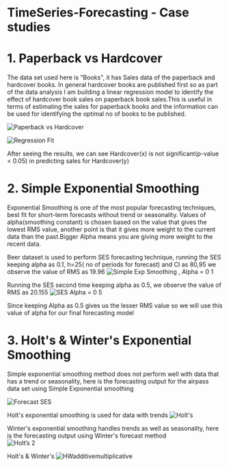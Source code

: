 # TimeSeries-Forecasting - Case studies

# 1. Paperback vs Hardcover

The data set used here is "Books", it has Sales data of the paperback and hardcover books. In general hardcover books are 
published first so as part of the data analysis I am building a linear regression model to identify the effect of hardcover book sales on paperback book sales.This is useful in terms of estimating the sales for paperback books and the information can be used for identifying the optimal no of books to be published.


![Paperback vs Hardcover](https://user-images.githubusercontent.com/38140470/82738326-65b0d200-9cfc-11ea-9f9f-242126961db3.png)

![Regression Fit](https://user-images.githubusercontent.com/38140470/82739033-0d7cce80-9d02-11ea-9989-e8df27156795.png)

After seeing the results, we can see Hardcover(x) is not significant(p-value < 0.05) in predicting sales for Hardcover(y)

# 2. Simple Exponential Smoothing

Exponential Smoothing is one of the most popular forecasting techniques, best fit for short-term forecasts without trend
or seasonality. Values of alpha(smoothing constant) is chosen based on the value that gives the lowest RMS value,
another point is that it gives more weight to the current data than the past.Bigger Alpha means you are giving more weight to the recent data.

Beer dataset is used to perform SES forecasting technique, running the SES keeping alpha as 0.1, h=25( no of periods for forecast) and CI as 80,95 we observe the value of RMS as 19.96
![Simple Exp Smoothing , Alpha = 0 1](https://user-images.githubusercontent.com/38140470/82739101-82e89f00-9d02-11ea-998f-b266cffd8392.png)

Running the SES second time keeping alpha as 0.5, we observe the value of RMS as 20.155
![SES Alpha = 0 5](https://user-images.githubusercontent.com/38140470/82739105-8714bc80-9d02-11ea-99cd-a1969a9a68d3.png)

Since keeping Alpha as 0.5 gives us the lesser RMS value so we will use this value of alpha for our final forecasting model


# 3. Holt's & Winter's Exponential Smoothing

Simple exponential smoothing method does not perform well with data that has a trend or seasonality, here is the forecasting output for the airpass data set using Simple Exponential smoothing

![Forecast SES](https://user-images.githubusercontent.com/38140470/82746330-0b436000-9d54-11ea-839b-904f1a9dea14.png)

Holt's exponential smoothing is used for data with trends
![Holt's](https://user-images.githubusercontent.com/38140470/82746332-0f6f7d80-9d54-11ea-934a-1040a7c4770a.png)

Winter's exponential smoothing handles trends as well as seasonality, here is the forecasting output using Winter's forecast method  
![Holt’s 2](https://user-images.githubusercontent.com/38140470/82746335-14343180-9d54-11ea-8d3a-1911cbf1c90c.png)

Holt's & Winter's
![HWadditivemultiplicative](https://user-images.githubusercontent.com/38140470/82746337-17c7b880-9d54-11ea-8f6b-0ee638542048.png)

